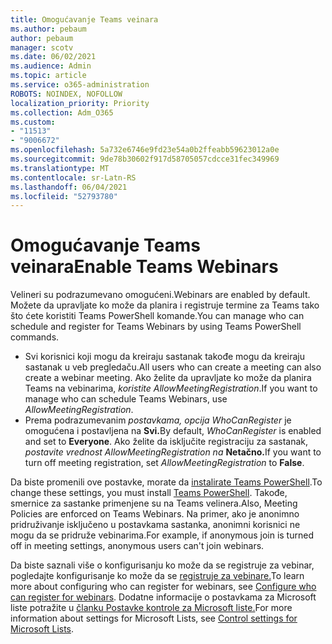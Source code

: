 ```yaml
---
title: Omogućavanje Teams veinara
ms.author: pebaum
author: pebaum
manager: scotv
ms.date: 06/02/2021
ms.audience: Admin
ms.topic: article
ms.service: o365-administration
ROBOTS: NOINDEX, NOFOLLOW
localization_priority: Priority
ms.collection: Adm_O365
ms.custom:
- "11513"
- "9006672"
ms.openlocfilehash: 5a732e6746e9fd23e54a0b2ffeabb59623012a0e
ms.sourcegitcommit: 9de78b30602f917d58705057cdcce31fec349969
ms.translationtype: MT
ms.contentlocale: sr-Latn-RS
ms.lasthandoff: 06/04/2021
ms.locfileid: "52793780"
---
```

# <a name="enable-teams-webinars"></a><span data-ttu-id="4bef7-102">Omogućavanje Teams veinara</span><span class="sxs-lookup"><span data-stu-id="4bef7-102">Enable Teams Webinars</span></span>

<span data-ttu-id="4bef7-103">Velineri su podrazumevano omogućeni.</span><span class="sxs-lookup"><span data-stu-id="4bef7-103">Webinars are enabled by default.</span></span> <span data-ttu-id="4bef7-104">Možete da upravljate ko može da planira i registruje termine za Teams tako što ćete koristiti Teams PowerShell komande.</span><span class="sxs-lookup"><span data-stu-id="4bef7-104">You can manage who can schedule and register for Teams Webinars by using Teams PowerShell commands.</span></span>

- <span data-ttu-id="4bef7-105">Svi korisnici koji mogu da kreiraju sastanak takođe mogu da kreiraju sastanak u veb pregledaču.</span><span class="sxs-lookup"><span data-stu-id="4bef7-105">All users who can create a meeting can also create a webinar meeting.</span></span> <span data-ttu-id="4bef7-106">Ako želite da upravljate ko može da planira Teams na vebinarima, *koristite AllowMeetingRegistration*.</span><span class="sxs-lookup"><span data-stu-id="4bef7-106">If you want to manage who can schedule Teams Webinars, use *AllowMeetingRegistration*.</span></span> 
- <span data-ttu-id="4bef7-107">Prema podrazumevanim *postavkama, opcija WhoCanRegister* je omogućena i postavljena na **Svi.**</span><span class="sxs-lookup"><span data-stu-id="4bef7-107">By default, *WhoCanRegister* is enabled and set to **Everyone**.</span></span> <span data-ttu-id="4bef7-108">Ako želite da isključite registraciju za sastanak, *postavite vrednost AllowMeetingRegistration na* **Netačno.**</span><span class="sxs-lookup"><span data-stu-id="4bef7-108">If you want to turn off meeting registration, set *AllowMeetingRegistration* to **False**.</span></span>

<span data-ttu-id="4bef7-109">Da biste promenili ove postavke, morate da [instalirate Teams PowerShell](/microsoftteams/teams-powershell-install).</span><span class="sxs-lookup"><span data-stu-id="4bef7-109">To change these settings, you must install [Teams PowerShell](/microsoftteams/teams-powershell-install).</span></span> <span data-ttu-id="4bef7-110">Takođe, smernice za sastanke primenjene su na Teams velinera.</span><span class="sxs-lookup"><span data-stu-id="4bef7-110">Also, Meeting Policies are enforced on Teams Webinars.</span></span> <span data-ttu-id="4bef7-111">Na primer, ako je anonimno pridruživanje isključeno u postavkama sastanka, anonimni korisnici ne mogu da se pridruže vebinarima.</span><span class="sxs-lookup"><span data-stu-id="4bef7-111">For example, if anonymous join is turned off in meeting settings, anonymous users can't join webinars.</span></span>

<span data-ttu-id="4bef7-112">Da biste saznali više o konfigurisanju ko može da se registruje za vebinar, pogledajte konfigurisanje ko može da se [registruje za vebinare.](/microsoftteams/set-up-webinars?source=docs#configure-who-can-register-for-webinars)</span><span class="sxs-lookup"><span data-stu-id="4bef7-112">To learn more about configuring who can register for webinars, see [Configure who can register for webinars](/microsoftteams/set-up-webinars?source=docs#configure-who-can-register-for-webinars).</span></span> <span data-ttu-id="4bef7-113">Dodatne informacije o postavkama za Microsoft liste potražite u [članku Postavke kontrole za Microsoft liste.](/sharepoint/control-lists)</span><span class="sxs-lookup"><span data-stu-id="4bef7-113">For more information about settings for Microsoft Lists, see [Control settings for Microsoft Lists](/sharepoint/control-lists).</span></span>